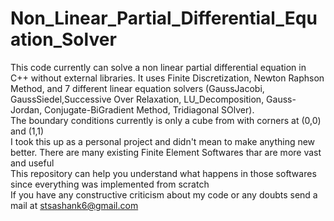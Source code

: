 # Non_Linear_Partial_Differential_Equation_Solver
This code currently can solve a non linear partial differential equation in C++ without external libraries. It uses Finite Discretization, Newton Raphson Method, and 7 different linear equation solvers (GaussJacobi, GaussSiedel,Successive Over Relaxation, LU_Decomposition, Gauss-Jordan, Conjugate-BiGradient Method, Tridiagonal SOlver).  
The boundary conditions currently is only a cube from with corners at (0,0) and (1,1)  
I took this up as a personal project and didn't mean to make anything new better. There are many existing Finite Element Softwares thar are more vast and useful  
This repository can help you understand what happens in those softwares since everything was implemented from scratch  
If you have any constructive criticism about my code or any doubts send a mail at stsashank6@gmail.com
